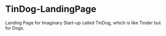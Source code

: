 # TinDog-LandingPage
Landing Page for Imaginary Start-up called TinDog, which is like Tinder but for Dogs.
